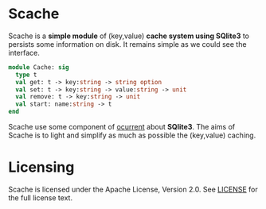 # Scache

Scache is a __simple module__ of (key,value) __cache system using SQlite3__ to persists some information on disk. It remains simple as we could see the interface.
```ocaml
module Cache: sig
  type t
  val get: t -> key:string -> string option
  val set: t -> key:string -> value:string -> unit
  val remove: t -> key:string -> unit
  val start: name:string -> t
end
```

Scache use some component of [ocurrent](https://github.com/ocurrent/ocurrent) about __SQlite3__. The aims of Scache is to light and simplify as much as possible the (key,value) caching.

# Licensing
Scache is licensed under the Apache License, Version 2.0. See [LICENSE](LICENSE) for the full license text.